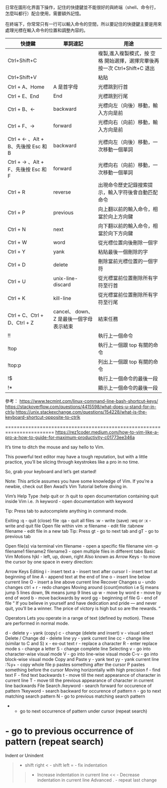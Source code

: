 日常在圖形化界面下操作，記住的快捷鍵並不能很好的與終端（shell、命令行，怎麼叫都行）配合使用，需要額外記憶。

在終端下，你常常只有一行可以輸入命令的空間，所以要記住的快捷鍵主要是用來處理光標在輸入命令的位置和調整內容的。


| 快捷鍵 | 單詞速記 | 用途 |
|-------|-------|-------|
| Ctrl+Shift+C |  | 複製,進入複製模式，按 空格 開始選擇，選擇完畢後再按一次 Ctrl+Shift+C 退出 |
| Ctrl+Shift+V |  | 粘貼 |
| Ctrl + A、Home | A 是首字母 | 光標跳到行首 |
| Ctrl + E、End | End | 光標跳到行尾 |
| Ctrl + B、← | backward | 光標向左（向後）移動，輸入方向是前 |
| Ctrl + F、→ | forward | 光標向右（向前）移動，輸入方向是前 |
| Ctrl + ← 、Alt + B、先後按 Esc 和 B | backward | 光標向左（向後）移動，一次移動一個單詞 |
| Ctrl + → 、Alt + F、先後按 Esc 和 F | forward | 光標向右（向前）移動，一次移動一個單詞 |
| Ctrl + R | reverse | 出現命令歷史記錄搜索提示，輸入字符後會自動匹配命令 |
| Ctrl + P | previous | 向上翻以前的輸入命令，相當於向上方向鍵 |
| Ctrl + N | next | 向下翻以前的輸入命令，相當於向下方向鍵 |
| Ctrl + W | word | 從光標位置向後刪除一個字 |
| Ctrl + Y | yank | 粘貼最後一個刪除的字 |
| Ctrl + D | delete | 刪除當前光標位置的一個字符 |
| Ctrl + U | unix-line-discard | 從光標當前位置刪除所有字符至行首 |
| Ctrl + K | kill-line | 從光標當前位置刪除所有字符至行尾 |
| Ctrl + C、Ctrl + D、Ctrl + Z | cancel、 down、Z 是最後一個字母表示結束 | 結束任務 |
| !! |  | 執行上一個命令 |
| !top |  | 執行上一個跟 top 有關的命令 |
| !top:p |  | 列出上一個跟 top 有關的命令 |
| !$ |  | 執行上一個命令的最後一段 |
| !* |  | 顯示上一個命令的最後一段 |



參考：
https://www.tecmint.com/linux-command-line-bash-shortcut-keys/
https://stackoverflow.com/questions/4415598/what-does-u-stand-for-in-ctrlu
https://unix.stackexchange.com/questions/154228/what-is-the-keyboard-shortcut-opposite-to-ctrlk

=======================================================================
https://rez1coder.medium.com/how-to-vim-like-a-pro-a-how-to-guide-for-maximum-productivity-c01773ee346a

It’s time to ditch the mouse and say hello to Vim.

This powerful text editor may have a tough reputation, but with a little practice, you’ll be slicing through keystrokes like a pro in no time.

So, grab your keyboard and let’s get started!

Note: This article assumes you have some knowledge of Vim. If you’re a newbie, check out Ben Awad’s Vim Tutorial before diving in.

Vim’s Help
Type :help quit or :h quit to open documentation containing quit inside Vim
i.e. :h keyword - open documentation with keyword

Tip: Press tab to autocomplete anything in command mode.

Exiting
:q - quit (close) file
:qa - quit all files
:w - write (save)
:wq or :x - write and quit file
Open file within vim
:e filename - edit file
:tabnew filename - edit file in a new tab
Tip: Press gt - go to next tab and gT - go to previous tab

Open file(s) via terminal
vim filename - open a specific file filename
vim -p filename1 filename2 filename3 - open multiple files in different tabs
Basic Vim Motions
hjkl - left, up, down, right Also known as Arrow Keys - to move the cursor by one space in every direction:

Arrow Keys
Editing
i - insert text
a - insert text after cursor
I - insert text at beginning of line
A - append text at the end of line
o - insert line below current line
O - insert a line above current line
Recover Changes
u - undo changes
ctrl + r - redo changes
Moving around
{count}motion i.e 5j means jump 5 lines down, 9k means jump 9 lines up
w - move by word
e - move by end of word
b - move backwards by word
gg - beginning of file
G - end of file
“ If you believe in yourself and have dedication and pride — and never quit, you’ll be a winner. The price of victory is high but so are the rewards. “

Operators
Lets you operate in a range of text (defined by motion). These are performed in normal mode.

d - delete
y - yank (copy)
c - change (delete and insert)
v - visual select
Delete / Change
dd - delete line
yy - yank current line
cc - change line (similar to C and S)
x - ex-out text
r - replace a character
R - enter replace mode
s - change a letter
S - change complete line
Selecting
v - go into character-wise visual mode
V - go into line-wise visual mode
C-v - go into block-wise visual mode
Copy and Paste
y - yank text
yy - yank current line
:%y+ - copy whole file
p pastes something after the cursor
P pastes something before the cursor
Moving horizontally with high precision
f - find text
F - find text backwards
t<char> - move till the next appearance of character <char> in current line
T<char> - move till the previous appearance of character <char> in current line backwards
File Search
/keyword - search forward for occurence of pattern
?keyword - search backward for occurence of pattern
n - go to next matching search pattern
N - go to previous matching search pattern
* - go to next occurrence of pattern under cursor (repeat search)
# - go to previous occurrence of pattern (repeat search)
Indent or Unindent
> - shift right
< - shift left
= - fix indentation
>> - Increase indentation in current line
<< - Decrease indentation in current line
Advanced
. - repeat last change
